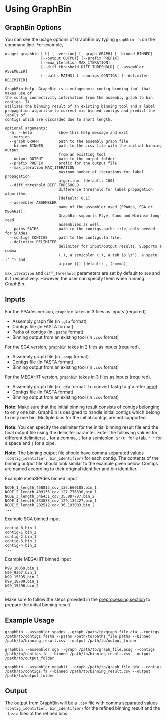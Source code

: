 # Using GraphBin

## GraphBin Options
You can see the usage options of GraphBin by typing `graphbin -h` on the command line. For example,

```
usage: graphbin [-h] [--version] [--graph GRAPH] [--binned BINNED]
                [--output OUTPUT] [--prefix PREFIX]
                [--max_iteration MAX_ITERATION]
                [--diff_threshold DIFF_THRESHOLD] [--assembler ASSEMBLER]
                [--paths PATHS] [--contigs CONTIGS] [--delimiter DELIMITER]

GraphBin Help. GraphBin is a metagenomic contig binning tool that makes use of
the contig connectivity information from the assembly graph to bin contigs. It
utilizes the binning result of an existing binning tool and a label
propagation algorithm to correct mis-binned contigs and predict the labels of
contigs which are discarded due to short length.

optional arguments:
  -h, --help            show this help message and exit
  --version
  --graph GRAPH         path to the assembly graph file
  --binned BINNED       path to the .csv file with the initial binning output
                        from an existing tool
  --output OUTPUT       path to the output folder
  --prefix PREFIX       prefix for the output file
  --max_iteration MAX_ITERATION
                        maximum number of iterations for label propagation
                        algorithm. [default: 100]
  --diff_threshold DIFF_THRESHOLD
                        difference threshold for label propagation algorithm.
                        [default: 0.1]
  --assembler ASSEMBLER
                        name of the assembler used (SPAdes, SGA or MEGAHIT).
                        GraphBin supports Flye, Canu and Miniasm long-read
                        assemblies as well.
  --paths PATHS         path to the contigs.paths file, only needed for SPAdes
  --contigs CONTIGS     path to the contigs.fa file.
  --delimiter DELIMITER
                        delimiter for input/output results. Supports a comma
                        (,), a semicolon (;), a tab ($'\t'), a space (" ") and
                        a pipe (|) [default: , (comma)]
```

`max_iteration` and `diff_threshold` parameters are set by default to `100` and `0.1` respectively. However, the user can specify them when running GraphBin.

## Inputs

For the SPAdes version, `graphbin` takes in 3 files as inputs (required).

* Assembly graph file (in `.gfa` format)
* Contigs file (in FASTA format)
* Paths of contigs (in `.paths` format)
* Binning output from an existing tool (in `.csv` format)

For the SGA version, `graphbin` takes in 2 files as inputs (required).

* Assembly graph file (in `.asqg` format)
* Contigs file (in FASTA format)
* Binning output from an existing tool (in `.csv` format)

For the MEGAHIT version, `graphbin` takes in 3 files as inputs (required).

* Assembly graph file (in `.gfa` format. To convert fastg to gfa refer [here](https://github.com/Vini2/GraphBin/blob/master/support/README.md#fastg2gfa))
* Contigs file (in FASTA format)
* Binning output from an existing tool (in `.csv` format)

**Note:** Make sure that the initial binning result consists of contigs belonging to only one bin. GraphBin is designed to handle initial contigs which belong to only one bin. Multiple bins for the initial contigs are not supported.

**Note:** You can specify the delimiter for the initial binning result file and the final output file using the delimiter paramter. Enter the following values for different delimiters; `,` for a comma, `;` for a semicolon, `$'\t'` for a tab, `" "` for a space and `|` for a pipe.

**Note:** The binning output file should have comma separated values ```(contig_identifier, bin_identifier)``` for each contig. The contents of the binning output file should look similar to the example given below. Contigs are named according to their original identifier and bin identifier.

Example metaSPAdes binned input
```
NODE_1_length_458813_cov_136.660185,bin_1
NODE_2_length_409135_cov_127.776630,bin_1
NODE_3_length_346431_cov_35.887787,bin_2
NODE_4_length_333835_cov_129.134427,bin_1
NODE_5_length_282512_cov_36.193003,bin_2
...
```
Example SGA binned input
```
contig-0,bin_1
contig-1,bin_2
contig-2,bin_1
contig-3,bin_1
contig-4,bin_2
...
```
Example MEGAHIT binned input
```
k99_10059,bin_1
k99_9367,bin_1
k99_15595,bin_2
k99_18709,bin_1
k99_15596,bin_2
...
```
Make sure to follow the steps provided in the [preprocessing section](https://graphbin.readthedocs.io/en/latest/preprocess/) to prepare the initial binning result.

## Example Usage

```
graphbin --assembler spades --graph /path/to/graph_file.gfa --contigs /path/to/contigs.fasta --paths /path/to/paths_file.paths --binned /path/to/binning_result.csv --output /path/to/output_folder
```
```
graphbin --assembler sga --graph /path/to/graph_file.asqg --contigs /path/to/contigs.fa --binned /path/to/binning_result.csv --output /path/to/output_folder
```
```
graphbin --assembler megahit --graph /path/to/graph_file.gfa --contigs /path/to/contigs.fa --binned /path/to/binning_result.csv --output /path/to/output_folder
```

## Output

The output from GraphBin will be a `.csv` file with comma separated values ```(contig_identifier, bin_identifier)``` for the refined binning result and the `.fasta` files of the refined bins.